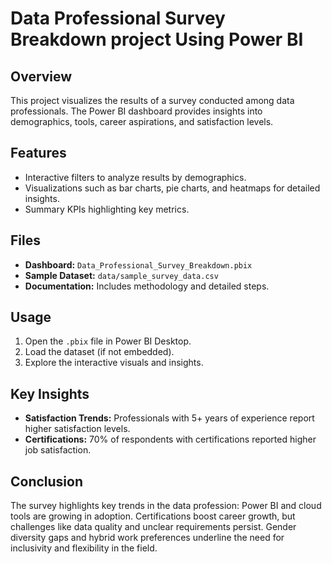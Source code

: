 # Data Professional Survey Breakdown project Using Power BI

## Overview
This project visualizes the results of a survey conducted among data professionals. The Power BI dashboard provides insights into demographics, tools, career aspirations, and satisfaction levels.

## Features
- Interactive filters to analyze results by demographics.
- Visualizations such as bar charts, pie charts, and heatmaps for detailed insights.
- Summary KPIs highlighting key metrics.

## Files
- **Dashboard:** `Data_Professional_Survey_Breakdown.pbix`
- **Sample Dataset:** `data/sample_survey_data.csv` 
- **Documentation:** Includes methodology and detailed steps.

## Usage
1. Open the `.pbix` file in Power BI Desktop.
2. Load the dataset (if not embedded).
3. Explore the interactive visuals and insights.

## Key Insights

- **Satisfaction Trends:** Professionals with 5+ years of experience report higher satisfaction levels.
- **Certifications:** 70% of respondents with certifications reported higher job satisfaction.

## Conclusion

The survey highlights key trends in the data profession: Power BI and cloud tools are growing in adoption.
Certifications boost career growth, but challenges like data quality and unclear requirements persist.
Gender diversity gaps and hybrid work preferences underline the need for inclusivity and flexibility in the field.
